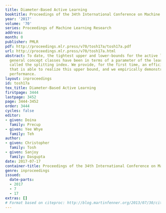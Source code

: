 ```yaml
---
title: Diameter-Based Active Learning
booktitle: Proceedings of the 34th International Conference on Machine Learning
year: '2017'
volume: '70'
series: Proceedings of Machine Learning Research
address: 
month: 0
publisher: PMLR
pdf: http://proceedings.mlr.press/v70/tosh17a/tosh17a.pdf
url: http://proceedings.mlr.press/v70/tosh17a.html
abstract: To date, the tightest upper and lower-bounds for the active learning of
  general concept classes have been in terms of a parameter of the learning problem
  called the splitting index. We provide, for the first time, an efficient algorithm
  that is able to realize this upper bound, and we empirically demonstrate its good
  performance.
layout: inproceedings
id: tosh17a
tex_title: Diameter-Based Active Learning
firstpage: 3444
lastpage: 3452
page: 3444-3452
order: 3444
cycles: false
editor:
- given: Doina
  family: Precup
- given: Yee Whye
  family: Teh
author:
- given: Christopher
  family: Tosh
- given: Sanjoy
  family: Dasgupta
date: 2017-07-17
container-title: Proceedings of the 34th International Conference on Machine Learning
genre: inproceedings
issued:
  date-parts:
  - 2017
  - 7
  - 17
extras: []
# Format based on citeproc: http://blog.martinfenner.org/2013/07/30/citeproc-yaml-for-bibliographies/
---
```

